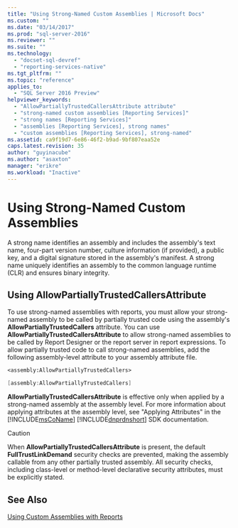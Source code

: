 ```yaml
---
title: "Using Strong-Named Custom Assemblies | Microsoft Docs"
ms.custom: ""
ms.date: "03/14/2017"
ms.prod: "sql-server-2016"
ms.reviewer: ""
ms.suite: ""
ms.technology: 
  - "docset-sql-devref"
  - "reporting-services-native"
ms.tgt_pltfrm: ""
ms.topic: "reference"
applies_to: 
  - "SQL Server 2016 Preview"
helpviewer_keywords: 
  - "AllowPartiallyTrustedCallersAttribute attribute"
  - "strong-named custom assemblies [Reporting Services]"
  - "strong names [Reporting Services]"
  - "assemblies [Reporting Services], strong names"
  - "custom assemblies [Reporting Services], strong-named"
ms.assetid: ca9f19d7-6e86-46f2-b9ad-9bf807eaa52e
caps.latest.revision: 35
author: "guyinacube"
ms.author: "asaxton"
manager: "erikre"
ms.workload: "Inactive"
---
```

# Using Strong-Named Custom Assemblies
  A strong name identifies an assembly and includes the assembly's text name, four-part version number, culture information (if provided), a public key, and a digital signature stored in the assembly's manifest. A strong name uniquely identifies an assembly to the common language runtime (CLR) and ensures binary integrity.  
  
## Using AllowPartiallyTrustedCallersAttribute  
 To use strong-named assemblies with reports, you must allow your strong-named assembly to be called by partially trusted code using the assembly's **AllowPartiallyTrustedCallers** attribute. You can use **AllowPartiallyTrustedCallersAttribute** to allow strong-named assemblies to be called by Report Designer or the report server in report expressions. To allow partially trusted code to call strong-named assemblies, add the following assembly-level attribute to your assembly attribute file.  
  
```vb  
<assembly:AllowPartiallyTrustedCallers>  
```  
  
```csharp  
[assembly:AllowPartiallyTrustedCallers]  
```  
  
 **AllowPartiallyTrustedCallersAttribute** is effective only when applied by a strong-named assembly at the assembly level. For more information about applying attributes at the assembly level, see "Applying Attributes" in the [!INCLUDE[msCoName](../../includes/msconame-md.md)] [!INCLUDE[dnprdnshort](../../includes/dnprdnshort-md.md)] SDK documentation.  
  
> [!CAUTION]  
>  When **AllowPartiallyTrustedCallersAttribute** is present, the default **FullTrustLinkDemand** security checks are prevented, making the assembly callable from any other partially trusted assembly. All security checks, including class-level or method-level declarative security attributes, must be explicitly stated.  
  
## See Also  
 [Using Custom Assemblies with Reports](../../reporting-services/custom-assemblies/using-custom-assemblies-with-reports.md)  
  
  
